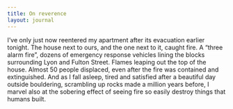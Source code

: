 ```yaml
---
title: On reverence
layout: journal
---
```


I’ve only just now reentered my apartment after its evacuation earlier tonight.
The house next to ours, and the one next to it, caught fire. A “three alarm
fire”, dozens of emergency response vehicles lining the blocks surrounding Lyon
and Fulton Street. Flames leaping out the top of the house. Almost 50 people
displaced, even after the fire was contained and extinguished. And as I fall
asleep, tired and satisfied after a beautiful day outside bouldering, scrambling
up rocks made a million years before, I marvel also at the sobering effect of
seeing fire so easily destroy things that humans built.
